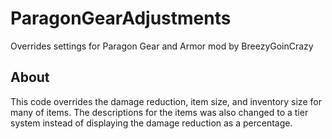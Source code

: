 # ParagonGearAdjustments
Overrides settings for Paragon Gear and Armor mod by BreezyGoinCrazy
## About
This code overrides the damage reduction, item size, and inventory size for many of items. The descriptions for the items was also changed to a tier system instead of displaying the damage reduction as a percentage.
